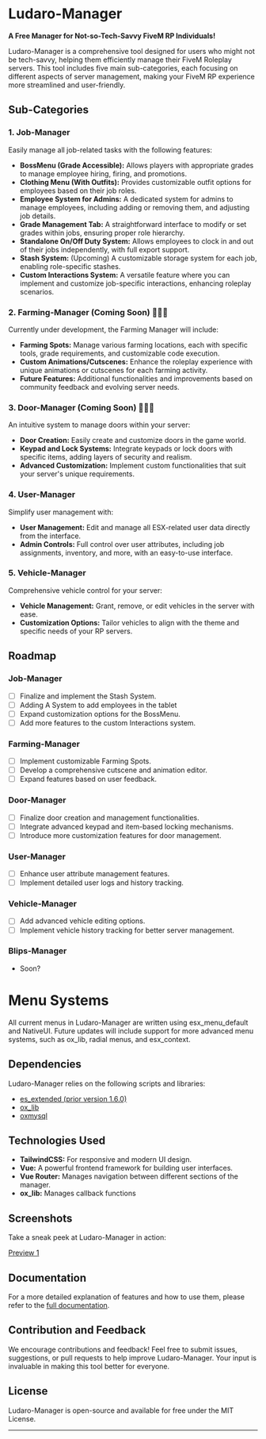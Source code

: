 # Ludaro-Manager

**A Free Manager for Not-so-Tech-Savvy FiveM RP Individuals!**

Ludaro-Manager is a comprehensive tool designed for users who might not be tech-savvy, helping them efficiently manage their FiveM Roleplay servers. This tool includes five main sub-categories, each focusing on different aspects of server management, making your FiveM RP experience more streamlined and user-friendly.

## Sub-Categories

### 1. Job-Manager
Easily manage all job-related tasks with the following features:
- **BossMenu (Grade Accessible):** Allows players with appropriate grades to manage employee hiring, firing, and promotions.
- **Clothing Menu (With Outfits):** Provides customizable outfit options for employees based on their job roles.
- **Employee System for Admins:** A dedicated system for admins to manage employees, including adding or removing them, and adjusting job details.
- **Grade Management Tab:** A straightforward interface to modify or set grades within jobs, ensuring proper role hierarchy.
- **Standalone On/Off Duty System:** Allows employees to clock in and out of their jobs independently, with full export support.
- **Stash System:** (Upcoming) A customizable storage system for each job, enabling role-specific stashes.
- **Custom Interactions System:** A versatile feature where you can implement and customize job-specific interactions, enhancing roleplay scenarios.

### 2. Farming-Manager (Coming Soon) 🚧👷‍♀️
Currently under development, the Farming Manager will include:
- **Farming Spots:** Manage various farming locations, each with specific tools, grade requirements, and customizable code execution.
- **Custom Animations/Cutscenes:** Enhance the roleplay experience with unique animations or cutscenes for each farming activity.
- **Future Features:** Additional functionalities and improvements based on community feedback and evolving server needs.

### 3. Door-Manager (Coming Soon) 🚧👷‍♀️
An intuitive system to manage doors within your server:
- **Door Creation:** Easily create and customize doors in the game world.
- **Keypad and Lock Systems:** Integrate keypads or lock doors with specific items, adding layers of security and realism.
- **Advanced Customization:** Implement custom functionalities that suit your server's unique requirements.

### 4. User-Manager
Simplify user management with:
- **User Management:** Edit and manage all ESX-related user data directly from the interface.
- **Admin Controls:** Full control over user attributes, including job assignments, inventory, and more, with an easy-to-use interface.

### 5. Vehicle-Manager
Comprehensive vehicle control for your server:
- **Vehicle Management:** Grant, remove, or edit vehicles in the server with ease.
- **Customization Options:** Tailor vehicles to align with the theme and specific needs of your RP servers.


## Roadmap

### Job-Manager
- [ ] Finalize and implement the Stash System.
- [ ] Adding A System to add employees in the tablet
- [ ] Expand customization options for the BossMenu.
- [ ] Add more features to the custom Interactions system.

### Farming-Manager
- [ ] Implement customizable Farming Spots.
- [ ] Develop a comprehensive cutscene and animation editor.
- [ ] Expand features based on user feedback.

### Door-Manager
- [ ] Finalize door creation and management functionalities.
- [ ] Integrate advanced keypad and item-based locking mechanisms.
- [ ] Introduce more customization features for door management.

### User-Manager
- [ ] Enhance user attribute management features.
- [ ] Implement detailed user logs and history tracking.

### Vehicle-Manager
- [ ] Add advanced vehicle editing options.
- [ ] Implement vehicle history tracking for better server management.

### Blips-Manager
- Soon?

# Menu Systems
All current menus in Ludaro-Manager are written using esx_menu_default and NativeUI. Future updates will include support for more advanced menu systems, such as ox_lib, radial menus, and esx_context.


## Dependencies

Ludaro-Manager relies on the following scripts and libraries:
- [es_extended (prior version 1.6.0)](https://github.com/esx-framework/esx_core)
- [ox_lib](https://github.com/overextended/ox_lib)
- [oxmysql](https://github.com/overextended/oxmysql)

## Technologies Used

- **TailwindCSS:** For responsive and modern UI design.
- **Vue:** A powerful frontend framework for building user interfaces.
- **Vue Router:** Manages navigation between different sections of the manager.
- **ox_lib:** Manages callback functions

## Screenshots

Take a sneak peek at Ludaro-Manager in action:

[Preview 1](https://streamable.com/lp9kde)

## Documentation

For a more detailed explanation of features and how to use them, please refer to the [full documentation](https://github.com/Ludaro1024/ludaro_manager/wiki).


## Contribution and Feedback

We encourage contributions and feedback! Feel free to submit issues, suggestions, or pull requests to help improve Ludaro-Manager. Your input is invaluable in making this tool better for everyone.

## License

Ludaro-Manager is open-source and available for free under the MIT License.

---
